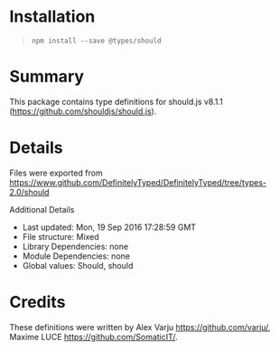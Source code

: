 # Installation
> `npm install --save @types/should`

# Summary
This package contains type definitions for should.js v8.1.1 (https://github.com/shouldjs/should.js).

# Details
Files were exported from https://www.github.com/DefinitelyTyped/DefinitelyTyped/tree/types-2.0/should

Additional Details
 * Last updated: Mon, 19 Sep 2016 17:28:59 GMT
 * File structure: Mixed
 * Library Dependencies: none
 * Module Dependencies: none
 * Global values: Should, should

# Credits
These definitions were written by Alex Varju <https://github.com/varju/>, Maxime LUCE <https://github.com/SomaticIT/>.
